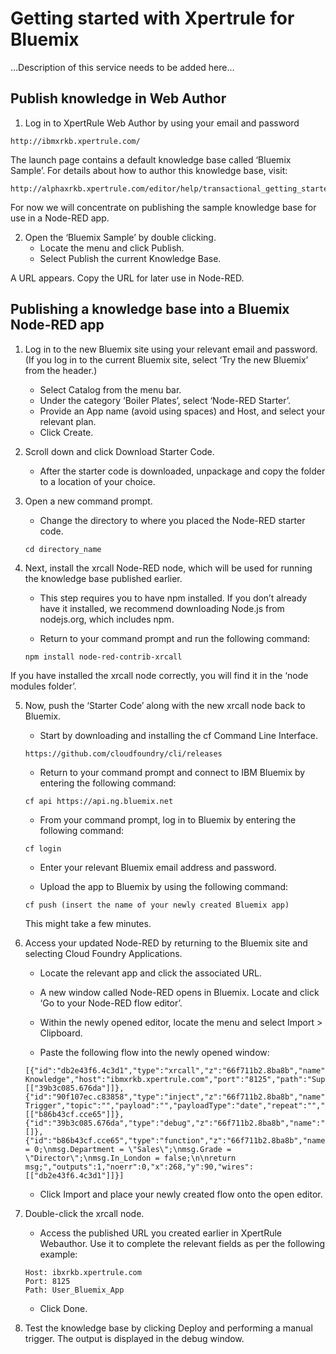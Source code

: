 # Getting started with Xpertrule for Bluemix

...Description of this service needs to be added here...

## Publish knowledge in Web Author
1. Log in to XpertRule Web Author by using your email and password
```
http://ibmxrkb.xpertrule.com/
```

The launch page contains a default knowledge base called ‘Bluemix Sample’. For details about how to author this knowledge base, visit:
```
http://alphaxrkb.xpertrule.com/editor/help/transactional_getting_started_1.html
```

For now we will concentrate on publishing the sample knowledge base for use in a Node-RED app.

2. Open the ‘Bluemix Sample’ by double clicking. 
	- Locate the menu and click Publish.
	- Select Publish the current Knowledge Base.  

A URL appears. Copy the URL for later use in Node-RED.

## Publishing a knowledge base into a Bluemix Node-RED app
1. Log in to the new Bluemix site using your relevant email and password. (If you log in to the current Bluemix site, select ‘Try the new Bluemix’ from the header.)

	- Select Catalog from the menu bar.
	- Under the category ‘Boiler Plates’, select ‘Node-RED Starter’.
	- Provide an App name (avoid using spaces) and Host, and select your relevant plan.
	- Click Create.

2.  Scroll down and click Download Starter Code.  

	- After the starter code is downloaded, unpackage and copy the folder to a location of your choice.

3. Open a new command prompt.

	- Change the directory to where you placed the Node-RED starter code. 
	```
	cd directory_name
	```

4. Next, install the xrcall Node-RED node, which will be used for running the knowledge base published earlier.

	- This step requires you to have npm installed. If you don’t already have it installed, we recommend downloading Node.js from nodejs.org, which includes npm.

	- Return to your command prompt and run the following command:
	```
	npm install node-red-contrib-xrcall
	```

If you have installed the xrcall node correctly, you will find it in the ‘node modules folder’.

5. Now, push the ‘Starter Code’ along with the new xrcall node back to Bluemix.

	- Start by downloading and installing the cf Command Line Interface.
	```	
	https://github.com/cloudfoundry/cli/releases
	```

	- Return to your command prompt and connect to IBM Bluemix by entering the following command:
	```
	cf api https://api.ng.bluemix.net
	```

	- From your command prompt, log in to Bluemix by entering the following command:
	```
	cf login
	```

	- Enter your relevant Bluemix email address and password.

	- Upload the app to Bluemix by using the following command:
	```
	cf push (insert the name of your newly created Bluemix app)
	```

	This might take a few minutes.

6. Access your updated Node-RED by returning to the Bluemix site and selecting Cloud Foundry Applications.

	- Locate the relevant app and click the associated URL.

	- A new window called Node-RED opens in Bluemix. Locate and click ‘Go to your Node-RED flow editor’.

	- Within the newly opened editor, locate the menu and select Import > Clipboard.

	- Paste the following flow into the newly opened window:
	```
	[{"id":"db2e43f6.4c3d1","type":"xrcall","z":"66f711b2.8ba8b","name":"XpertRule Knowledge","host":"ibmxrkb.xpertrule.com","port":"8125","path":"Super_Admin_All_Users_Bluemix_App","x":440,"y":90,"wires":[["39b3c085.676da"]]},{"id":"90f107ec.c83858","type":"inject","z":"66f711b2.8ba8b","name":"Manual Trigger","topic":"","payload":"","payloadType":"date","repeat":"","crontab":"","once":false,"x":118,"y":90,"wires":[["b86b43cf.cce65"]]},{"id":"39b3c085.676da","type":"debug","z":"66f711b2.8ba8b","name":"","active":true,"console":"false","complete":"true","x":615,"y":91,"wires":[]},{"id":"b86b43cf.cce65","type":"function","z":"66f711b2.8ba8b","name":"Inputs","func":"msg.Cost = 0;\nmsg.Department = \"Sales\";\nmsg.Grade = \"Director\";\nmsg.In_London = false;\n\nreturn msg;","outputs":1,"noerr":0,"x":268,"y":90,"wires":[["db2e43f6.4c3d1"]]}]
	```

	- Click Import and place your newly created flow onto the open editor.

7. Double-click the xrcall node.

	- Access the published URL you created earlier in XpertRule Webauthor. Use it to complete the relevant fields as per the following example:
	```
	Host: ibxrkb.xpertrule.com
	Port: 8125
	Path: User_Bluemix_App
	```

	- Click Done.

8. Test the knowledge base by clicking Deploy and performing a manual trigger. The output is displayed in the debug window.

